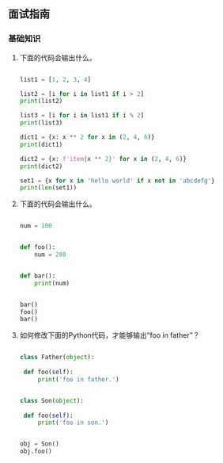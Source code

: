 ## 面试指南

### 基础知识

1. 下面的代码会输出什么。

   ```Python
   
   list1 = [1, 2, 3, 4]
   
   list2 = [i for i in list1 if i > 2]
   print(list2)
   
   list3 = [i for i in list1 if i % 2]
   print(list3)
   
   dict1 = {x: x ** 2 for x in (2, 4, 6)}
   print(dict1)
   
   dict2 = {x: f'item{x ** 2}' for x in (2, 4, 6)}
   print(dict2)
   
   set1 = {x for x in 'hello world' if x not in 'abcdefg'}
   print(len(set1))
   ```

2. 下面的代码会输出什么。

    ```Python
    
    num = 100
    
    
    def foo():
        num = 200
    
    
    def bar():
        print(num)
    
    
    bar()
    foo()
    bar()
    ```

3. 如何修改下面的Python代码，才能够输出“foo in father”？

   ```Python
   
   class Father(object):
   	
   	def foo(self):
   		print('foo in father.')
   
   
   class Son(object):
   	
   	def foo(self):
   		print('foo in son.')
   
   
   obj = Son()
   obj.foo()
   ```


